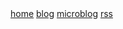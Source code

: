 <div class="navbar">
  <a href="/">home</a>
  <a href="/blog/">blog</a>
  <a href="/microblog/">microblog</a>
<!--   <a href="/favorites/">favorites</a>
  <a href="/pl-resources/">pl resources</a>
  <a href="/bread/">bread</a>
  <a href="/recipes/">recipes</a> -->
  <a href="/feed.xml">rss</a>
</div>

